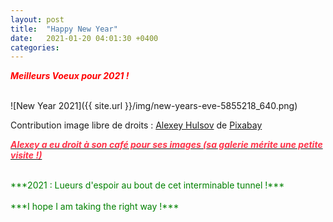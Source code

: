 ```yaml
---
layout: post
title:  "Happy New Year"
date:   2021-01-20 04:01:30 +0400
categories: 
---
```


<span style="color: red">***Meilleurs Voeux pour 2021 !***</span>

<br>
![New Year 2021]({{ site.url }}/img/new-years-eve-5855218_640.png)

Contribution image libre de droits : <a href="https://pixabay.com/fr/users/alexey_hulsov-388655/?utm_source=link-attribution&amp;utm_medium=referral&amp;utm_campaign=image&amp;utm_content=5855218">Alexey Hulsov</a> de <a href="https://pixabay.com/fr/?utm_source=link-attribution&amp;utm_medium=referral&amp;utm_campaign=image&amp;utm_content=5855218">Pixabay</a>

<a href="https://pixabay.com/fr/users/alexey_hulsov-388655/?utm_source=link-attribution&amp;utm_medium=referral&amp;utm_campaign=image&amp;utm_content=5855218"><span style="color:  #ff3349">***Alexey a eu droit à son café pour ses images (sa galerie mérite une petite visite !)***</span></a>

<br>
<span style="color: green">***2021 : Lueurs d'espoir au bout de cet interminable tunnel !***</span>
<br>
<br>
<span style="color: green">***I hope I am taking the right way !***</span>
